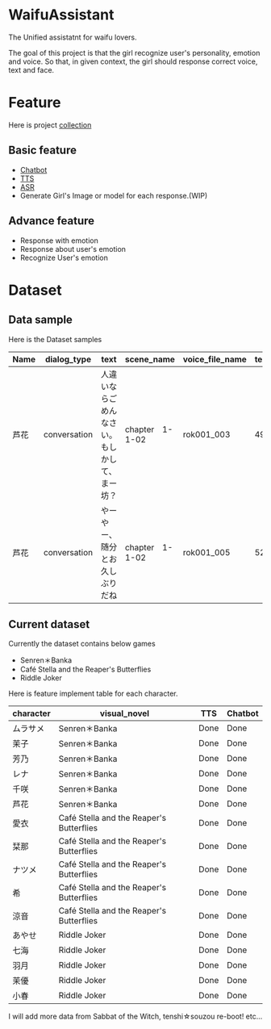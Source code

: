 # WaifuAssistant

The Unified assistatnt for waifu lovers.

The goal of this project is that the girl recognize user's personality, emotion and voice. So that, in given context, the girl should response correct voice, text and face.

# Feature

Here is project [collection](https://huggingface.co/spow12)

## Basic feature

- [Chatbot](https://huggingface.co/spow12/ChatWaifu_v1.0)
- [TTS](https://huggingface.co/spow12/visual_novel_tts)
- [ASR](https://huggingface.co/spow12/Visual-novel-transcriptor)
- Generate Girl's Image or model for each response.(WIP)

## Advance feature

- Response with emotion
- Response about user's emotion
- Recognize User's emotion

# Dataset

## Data sample
Here is the Dataset samples

Name | dialog_type | text |scene_name | voice_file_name | text_idx  | game_name |
--- | --- | --- | --- | --- |  --- |  --- | 
芦花	| conversation |	人違いならごめんなさい。もしかして、まー坊？	| chapter　1-1-02	| rok001_003 |	49	| SenrenBanka |
芦花	| conversation | やーやー、随分とお久しぶりだね	| chapter　1-1-02 |rok001_005 |	52	| SenrenBanka	| 

## Current dataset

Currently the dataset contains below games

- Senren＊Banka
- Café Stella and the Reaper's Butterflies
- Riddle Joker

Here is feature implement table for each character.

character | visual_novel | TTS | Chatbot |
--- | --- | --- | --- | 
ムラサメ | Senren＊Banka | Done | Done | 
茉子  | Senren＊Banka | Done | Done | 
芳乃  |  Senren＊Banka | Done | Done | 
レナ  | Senren＊Banka | Done | Done | 
千咲  | Senren＊Banka | Done | Done | 
芦花  | Senren＊Banka | Done | Done | 
愛衣  | Café Stella and the Reaper's Butterflies | Done | Done | 
栞那  | Café Stella and the Reaper's Butterflies | Done | Done | 
ナツメ | Café Stella and the Reaper's Butterflies | Done | Done | 
希    | Café Stella and the Reaper's Butterflies | Done | Done | 
涼音  | Café Stella and the Reaper's Butterflies | Done | Done | 
あやせ    | Riddle Joker | Done | Done | 
七海     | Riddle Joker | Done | Done | 
羽月     | Riddle Joker | Done | Done | 
茉優     | Riddle Joker | Done | Done | 
小春     | Riddle Joker | Done | Done | 

I will add more data from Sabbat of the Witch, tenshi☆souzou re-boot! etc...

